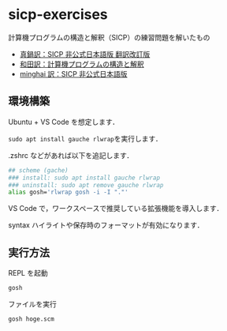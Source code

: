 # sicp-exercises

計算機プログラムの構造と解釈（SICP）の練習問題を解いたもの

- [真鍋訳：SICP 非公式日本語版 翻訳改訂版](http://vocrf.net/docs_ja/jsicp.pdf)
- [和田訳：計算機プログラムの構造と解釈](https://sicp.iijlab.net/fulltext/xcont.html)
- [minghai 訳：SICP 非公式日本語版](https://github.com/minghai/sicp-pdf/blob/japanese/jsicp.pdf)

## 環境構築

Ubuntu + VS Code を想定します．

`sudo apt install gauche rlwrap`を実行します．

.zshrc などがあれば以下を追記します．

```sh
## scheme (gache)
### install: sudo apt install gauche rlwrap
### uninstall: sudo apt remove gauche rlwrap
alias gosh='rlwrap gosh -i -I "."'
```

VS Code で，ワークスペースで推奨している拡張機能を導入します．

syntax ハイライトや保存時のフォーマットが有効になります．

## 実行方法

REPL を起動

```sh
gosh
```

ファイルを実行

```sh
gosh hoge.scm
```

